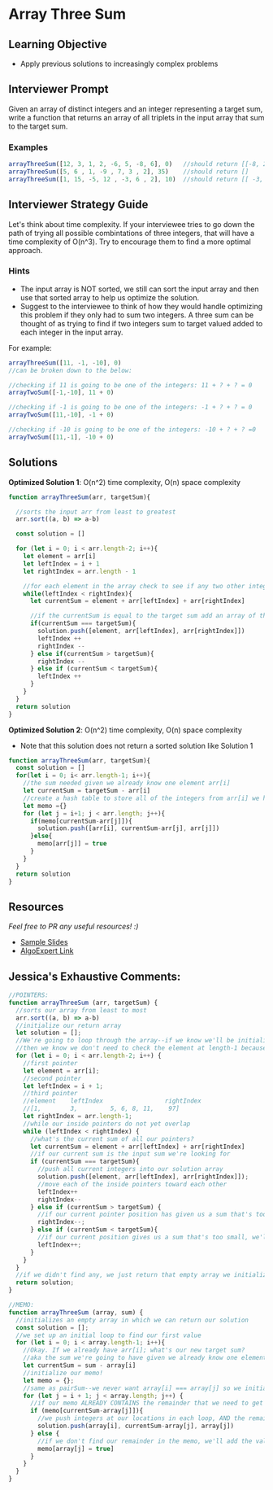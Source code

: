 # Array Three Sum


## Learning Objective
* Apply previous solutions to increasingly complex problems


## Interviewer Prompt
Given an array of distinct integers and an integer representing a target sum, write a function that returns an array of all triplets in the input array that sum to the target sum.


### Examples

```javascript
arrayThreeSum([12, 3, 1, 2, -6, 5, -8, 6], 0)   //should return [[-8, 2, 6], [-8, 3, 5], [-6, 1, 5]]
arrayThreeSum([5, 6 , 1, -9 , 7, 3 , 2], 35)    //should return []
arrayThreeSum([1, 15, -5, 12 , -3, 6 , 2], 10)  //should return [[ -3, 1, 12 ]]
```

## Interviewer Strategy Guide
Let's think about time complexity.  If your interviewee tries to go down the path of trying all possible combintations of three integers, that will have a time complexity of O(n^3).  Try to encourage them to find a more optimal approach.

### Hints
- The input array is NOT sorted, we still can sort the input array and then use that sorted array to help us optimize the solution.
- Suggest to the interviewee to think of how they would handle optimizing this problem if they only had to sum two integers.  A three sum can be thought of as trying to find if two integers sum to target valued added to each integer in the input array.

For example:
```javascript
arrayThreeSum([11, -1, -10], 0) 
//can be broken down to the below:

//checking if 11 is going to be one of the integers: 11 + ? + ? = 0
arrayTwoSum([-1,-10], 11 + 0)

//checking if -1 is going to be one of the integers: -1 + ? + ? = 0
arrayTwoSum([11,-10], -1 + 0)

//checking if -10 is going to be one of the integers: -10 + ? + ? =0
arrayTwoSum([11,-1], -10 + 0)
```

## Solutions

**Optimized Solution 1**: O(n^2) time complexity, O(n) space complexity
```javascript
function arrayThreeSum(arr, targetSum){

  //sorts the input arr from least to greatest
  arr.sort((a, b) => a-b)

  const solution = []

  for (let i = 0; i < arr.length-2; i++){
    let element = arr[i]
    let leftIndex = i + 1
    let rightIndex = arr.length - 1

    //for each element in the array check to see if any two other integers in the array add to the target sum
    while(leftIndex < rightIndex){
      let currentSum = element + arr[leftIndex] + arr[rightIndex]

      //if the currentSum is equal to the target sum add an array of those 3 integers to the solution array
      if(currentSum === targetSum){
        solution.push([element, arr[leftIndex], arr[rightIndex]])
        leftIndex ++
        rightIndex --
      } else if(currentSum > targetSum){
        rightIndex --
      } else if (currentSum < targetSum){
        leftIndex ++
      }
    }
  }
  return solution
}
```


**Optimized Solution 2**: O(n^2) time complexity, O(n) space complexity
- Note that this solution does not return a sorted solution like Solution 1

```javascript
function arrayThreeSum(arr, targetSum){
  const solution = []
  for(let i = 0; i< arr.length-1; i++){
    //the sum needed given we already know one element arr[i]
    let currentSum = targetSum - arr[i]
    //create a hash table to store all of the integers from arr[i] we have tried
    let memo ={}
    for (let j = i+1; j < arr.length; j++){
      if(memo[currentSum-arr[j]]){
        solution.push([arr[i], currentSum-arr[j], arr[j]])
      }else{
        memo[arr[j]] = true
      }
    }
  }
  return solution
}
```

## Resources
_Feel free to PR any useful resources! :)_

* [Sample Slides](https://docs.google.com/presentation/d/1LhdgluKGpMBijw7B9FlMrTyX0IN6FgFuT4ezNr0W2Cc/edit#slide=id.g99d99f4895_0_2987)
* [AlgoExpert Link](https://www.algoexpert.io/questions/Three%20Number%20Sum)

## Jessica's Exhaustive Comments:
```javascript
//POINTERS:
function arrayThreeSum (arr, targetSum) {
  //sorts our array from least to most
  arr.sort((a, b) => a-b)
  //initialize our return array
  let solution = [];
  //We're going to loop through the array--if we know we'll be initializing a pointer at the end of the array, 
  //then we know we don't need to check the element at length-1 because our end pointer will catch it.  So i only has to go to length-2
  for (let i = 0; i < arr.length-2; i++) {
    //first pointer
    let element = arr[i];
    //second pointer
    let leftIndex = i + 1;
    //third pointer
    //element    leftIndex                 rightIndex
    //[1,        3,         5, 6, 8, 11,    97]
    let rightIndex = arr.length-1;
    //while our inside pointers do not yet overlap
    while (leftIndex < rightIndex) {
      //what's the current sum of all our pointers?
      let currentSum = element + arr[leftIndex] + arr[rightIndex]
      //if our current sum is the input sum we're looking for
      if (currentSum === targetSum){
        //push all current integers into our solution array
        solution.push([element, arr[leftIndex], arr[rightIndex]]);
        //move each of the inside pointers toward each other
        leftIndex++
        rightIndex--
      } else if (currentSum > targetSum) {
        //if our current pointer position has given us a sum that's too large, we'll move the right pointer down to lower integers
        rightIndex--;
      } else if (currentSum < targetSum){
        //if our current position gives us a sum that's too small, we'll move the left pointer up to larger integers.
        leftIndex++;
      }
    }
  }
  //if we didn't find any, we just return that empty array we initialized!
  return solution;
}

//MEMO:
function arrayThreeSum (array, sum) {
  //initializes an empty array in which we can return our solution
  const solution = [];
  //we set up an initial loop to find our first value
  for (let i = 0; i < array.length-1; i++){
    //Okay. If we already have arr[i]; what's our new target sum?
    //aka the sum we're going to have given we already know one element
    let currentSum = sum - array[i]
    //initialize our memo!
    let memo = {};
    //same as pairSum--we never want array[i] === array[j] so we initialize it one index after i
    for (let j = i + 1; j < array.length; j++) {
      //if our memo ALREADY CONTAINS the remainder that we need to get our sum
      if (memo[currentSum-array[j]]){
        //we push integers at our locations in each loop, AND the remainder integer that we found in our memo
        solution.push(array[i], currentSum-array[j], array[j])
      } else {
        //if we don't find our remainder in the memo, we'll add the value at j into our memo for use later in our inside loop!
        memo[array[j] = true]
      }
    }
  }
}
```
